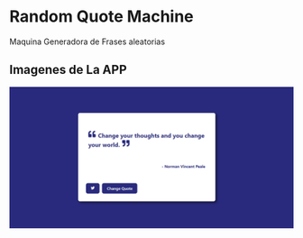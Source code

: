 # Random Quote Machine 

Maquina Generadora de Frases aleatorias

## Imagenes de La APP

<img src="./public/1.png">

